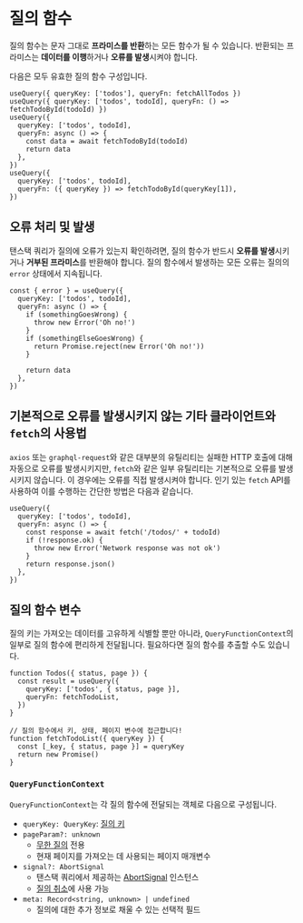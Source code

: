 # 질의 함수

질의 함수는 문자 그대로 **프라미스를 반환**하는 모든 함수가 될 수 있습니다. 반환되는 프라미스는 **데이터를 이행**하거나 **오류를 발생**시켜야 합니다.

다음은 모두 유효한 질의 함수 구성입니다.

```tsx
useQuery({ queryKey: ['todos'], queryFn: fetchAllTodos })
useQuery({ queryKey: ['todos', todoId], queryFn: () => fetchTodoById(todoId) })
useQuery({
  queryKey: ['todos', todoId],
  queryFn: async () => {
    const data = await fetchTodoById(todoId)
    return data
  },
})
useQuery({
  queryKey: ['todos', todoId],
  queryFn: ({ queryKey }) => fetchTodoById(queryKey[1]),
})
```

## 오류 처리 및 발생

탠스택 쿼리가 질의에 오류가 있는지 확인하려면, 질의 함수가 반드시 **오류를 발생**시키거나 **거부된 프라미스**를 반환해야 합니다. 질의 함수에서 발생하는 모든 오류는 질의의 `error` 상태에서 지속됩니다.

```tsx
const { error } = useQuery({
  queryKey: ['todos', todoId],
  queryFn: async () => {
    if (somethingGoesWrong) {
      throw new Error('Oh no!')
    }
    if (somethingElseGoesWrong) {
      return Promise.reject(new Error('Oh no!'))
    }

    return data
  },
})
```

## 기본적으로 오류를 발생시키지 않는 기타 클라이언트와 `fetch`의 사용법

`axios` 또는 `graphql-request`와 같은 대부분의 유틸리티는 실패한 HTTP 호출에 대해 자동으로 오류를 발생시키지만, `fetch`와 같은 일부 유틸리티는 기본적으로 오류를 발생시키지 않습니다. 이 경우에는 오류를 직접 발생시켜야 합니다. 인기 있는 `fetch` API를 사용하여 이를 수행하는 간단한 방법은 다음과 같습니다.

```tsx
useQuery({
  queryKey: ['todos', todoId],
  queryFn: async () => {
    const response = await fetch('/todos/' + todoId)
    if (!response.ok) {
      throw new Error('Network response was not ok')
    }
    return response.json()
  },
})
```

## 질의 함수 변수

질의 키는 가져오는 데이터를 고유하게 식별할 뿐만 아니라, `QueryFunctionContext`의 일부로 질의 함수에 편리하게 전달됩니다. 필요하다면 질의 함수를 추출할 수도 있습니다.

```tsx
function Todos({ status, page }) {
  const result = useQuery({
    queryKey: ['todos', { status, page }],
    queryFn: fetchTodoList,
  })
}

// 질의 함수에서 키, 상태, 페이지 변수에 접근합니다!
function fetchTodoList({ queryKey }) {
  const [_key, { status, page }] = queryKey
  return new Promise()
}
```

### `QueryFunctionContext`

`QueryFunctionContext`는 각 질의 함수에 전달되는 객체로 다음으로 구성됩니다.

- `queryKey: QueryKey`: [질의 키](https://tanstack.com/query/latest/docs/react/guides/query-keys)
- `pageParam?: unknown`
   - [무한 질의](https://tanstack.com/query/latest/docs/react/guides/infinite-queries) 전용
   - 현재 페이지를 가져오는 데 사용되는 페이지 매개변수
- `signal?: AbortSignal`
   - 탠스택 쿼리에서 제공하는 [AbortSignal](https://developer.mozilla.org/en-US/docs/Web/API/AbortSignal) 인스턴스
   - [질의 취소](https://tanstack.com/query/latest/docs/react/guides/query-cancellation)에 사용 가능
- `meta: Record<string, unknown> | undefined`
   - 질의에 대한 추가 정보로 채울 수 있는 선택적 필드